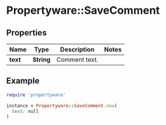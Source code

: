 # Propertyware::SaveComment

## Properties

| Name | Type | Description | Notes |
| ---- | ---- | ----------- | ----- |
| **text** | **String** | Comment text. |  |

## Example

```ruby
require 'propertyware'

instance = Propertyware::SaveComment.new(
  text: null
)
```


